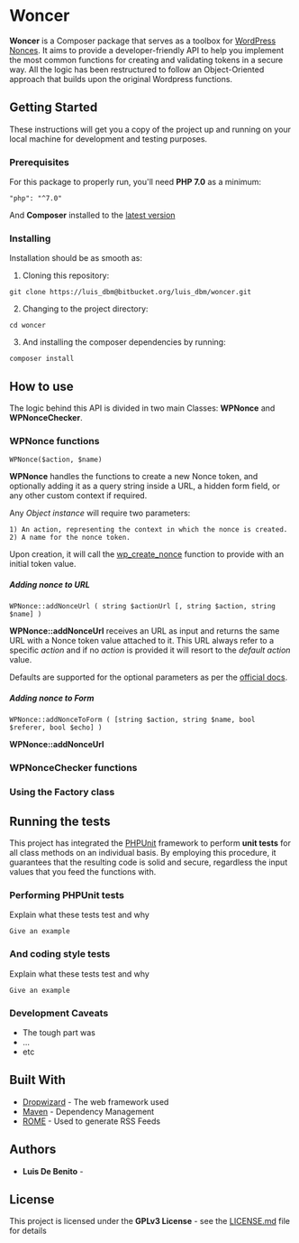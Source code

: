 # Woncer

**Woncer** is a Composer package that serves as a toolbox for [WordPress Nonces](https://codex.wordpress.org/Wordpress_Nonce_Implementation). It aims to provide a developer-friendly API to help you implement the most common functions for creating and validating tokens in a secure way. All the logic has been restructured to follow an Object-Oriented approach that builds upon the original Wordpress functions.

## Getting Started

These instructions will get you a copy of the project up and running on your local machine for development and testing purposes.

### Prerequisites

For this package to properly run, you'll need **PHP 7.0** as a minimum:

```
"php": "^7.0"
```

And **Composer** installed to the [latest version](https://getcomposer.org/download/)


### Installing

Installation should be as smooth as: 

 1) Cloning this repository:

```
git clone https://luis_dbm@bitbucket.org/luis_dbm/woncer.git
```

 2) Changing to the project directory:

```
cd woncer
```

 3) And installing the composer dependencies by running:

```
composer install
```

## How to use

The logic behind this API is divided in two main Classes: **WPNonce** and **WPNonceChecker**.

### WPNonce functions

```
WPNonce($action, $name)
```

**WPNonce** handles the functions to create a new Nonce token, and optionally adding it as a query string inside a URL, a hidden form field, or any other custom context if required.

Any _Object instance_ will require two parameters: 

    1) An action, representing the context in which the nonce is created.
    2) A name for the nonce token.

Upon creation, it will call the [wp_create_nonce](https://developer.wordpress.org/reference/functions/wp_create_nonce/) function to provide with an initial token value.

##### Adding nonce to URL

```
WPNonce::addNonceUrl ( string $actionUrl [, string $action, string $name] )
```

**WPNonce::addNonceUrl** receives an URL as input and returns the same URL with a Nonce token value attached to it. This URL always refer to a specific _action_ and if no _action_ is provided it will resort to the _default action_ value.

Defaults are supported for the optional parameters as per the [official docs](https://codex.wordpress.org/Function_Reference/wp_nonce_url).


##### Adding nonce to Form

```
WPNonce::addNonceToForm ( [string $action, string $name, bool $referer, bool $echo] )
```

**WPNonce::addNonceUrl**


### WPNonceChecker functions

### Using the Factory class

## Running the tests

This project has integrated the [PHPUnit](https://phpunit.de/) framework to perform **unit tests** for all class methods on an individual basis. By employing this procedure, it guarantees that the resulting code is solid and secure, regardless the input values that you feed the functions with.

### Performing PHPUnit tests

Explain what these tests test and why

```
Give an example
```

### And coding style tests

Explain what these tests test and why

```
Give an example
```

### Development Caveats

* The tough part was
* ...
* etc


## Built With

* [Dropwizard](http://www.dropwizard.io/1.0.2/docs/) - The web framework used
* [Maven](https://maven.apache.org/) - Dependency Management
* [ROME](https://rometools.github.io/rome/) - Used to generate RSS Feeds

## Authors

* **Luis De Benito** -

## License

This project is licensed under the **GPLv3 License** - see the [LICENSE.md](LICENSE.md) file for details

